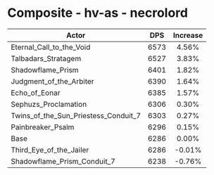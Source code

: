 # Composite - hv-as - necrolord
| Actor | DPS | Increase |
|---|:---:|:---:|
|Eternal_Call_to_the_Void|6573|4.56%|
|Talbadars_Stratagem|6527|3.83%|
|Shadowflame_Prism|6401|1.82%|
|Judgment_of_the_Arbiter|6390|1.64%|
|Echo_of_Eonar|6385|1.57%|
|Sephuzs_Proclamation|6306|0.30%|
|Twins_of_the_Sun_Priestess_Conduit_7|6303|0.27%|
|Painbreaker_Psalm|6296|0.15%|
|Base|6286|0.00%|
|Third_Eye_of_the_Jailer|6286|-0.01%|
|Shadowflame_Prism_Conduit_7|6238|-0.76%|
